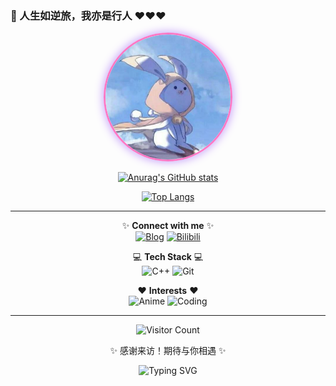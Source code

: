 ### 🌌 人生如逆旅，我亦是行人 ♥♥♥

<div align="center">
  <img src="https://raw.githubusercontent.com/koen666/image/master/head.png" width="200" style="border-radius: 50%; border: 3px solid #FF79C6; box-shadow: 0 0 15px #BD93F9;"/>
  
  [![Anurag's GitHub stats](https://github-readme-stats.vercel.app/api?username=koen666&show_icons=true&theme=radical&hide_title=true&include_all_commits=true&count_private=true)](https://github.com/anuraghazra/github-readme-stats)
  
  [![Top Langs](https://github-readme-stats.vercel.app/api/top-langs/?username=koen666&layout=compact&theme=radical&hide_border=true)](https://github.com/anuraghazra/github-readme-stats)
</div>

---

<div align="center">

✨ **Connect with me** ✨  
[![Blog](https://img.shields.io/badge/🌸-My%20Blog-FF79C6?style=for-the-badge&logo=github)](https://koen666.github.io/)
[![Bilibili](https://img.shields.io/badge/🎬-Bilibili-FB7299?style=for-the-badge&logo=bilibili)](https://space.bilibili.com/1472604326)
  
💻 **Tech Stack** 💻  
![C++](https://img.shields.io/badge/🚀-Modern%20C++-00599C?style=flat-square&logo=c%2B%2B)
![Git](https://img.shields.io/badge/🔧-Git-F05032?style=flat-square&logo=git)
  
❤️ **Interests** ❤️  
![Anime](https://img.shields.io/badge/🍥-二次元-FF69B4?style=flat-square)
![Coding](https://img.shields.io/badge/💻-Coding-9CF?style=flat-square)

</div>

---

<div align="center">
  <!-- 使用更稳定的访客计数器 -->
  <img src="https://hits.sh/github.com/koen666.svg?style=for-the-badge&label=Visitors&color=ff69b4&labelColor=bd93f9" alt="Visitor Count"/>
  
  <p>✨ 感谢来访！期待与你相遇 ✨</p>
  
  <!-- 优化后的 Typing SVG（确保加载） -->
  <img src="https://readme-typing-svg.herokuapp.com?font=Fira+Code&size=18&duration=3000&pause=1000&color=BD93F9&center=true&vCenter=true&width=500&lines=Keep+Coding+Keep+Learning+❤️;Welcome+to+my+GitHub+profile!;代码如诗，写意人生~" alt="Typing SVG" />
</div>